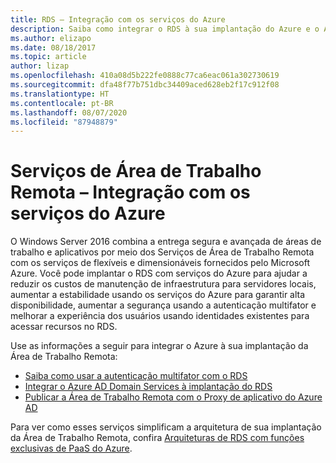 ```yaml
---
title: RDS – Integração com os serviços do Azure
description: Saiba como integrar o RDS à sua implantação do Azure e o Azure à sua implantação do RDS.
ms.author: elizapo
ms.date: 08/18/2017
ms.topic: article
author: lizap
ms.openlocfilehash: 410a08d5b222fe0888c77ca6eac061a302730619
ms.sourcegitcommit: dfa48f77b751dbc34409aced628eb2f17c912f08
ms.translationtype: HT
ms.contentlocale: pt-BR
ms.lasthandoff: 08/07/2020
ms.locfileid: "87948879"
---
```

# <a name="remote-desktop-services---integrating-with-azure-services"></a>Serviços de Área de Trabalho Remota – Integração com os serviços do Azure

O Windows Server 2016 combina a entrega segura e avançada de áreas de trabalho e aplicativos por meio dos Serviços de Área de Trabalho Remota com os serviços de flexíveis e dimensionáveis fornecidos pelo Microsoft Azure. Você pode implantar o RDS com serviços do Azure para ajudar a reduzir os custos de manutenção de infraestrutura para servidores locais, aumentar a estabilidade usando os serviços do Azure para garantir alta disponibilidade, aumentar a segurança usando a autenticação multifator e melhorar a experiência dos usuários usando identidades existentes para acessar recursos no RDS.

Use as informações a seguir para integrar o Azure à sua implantação da Área de Trabalho Remota:

- [Saiba como usar a autenticação multifator com o RDS](/azure/multi-factor-authentication/nps-extension-remote-desktop-gateway)
- [Integrar o Azure AD Domain Services à implantação do RDS](rds-azure-adds.md)
- [Publicar a Área de Trabalho Remota com o Proxy de aplicativo do Azure AD](/azure/active-directory/application-proxy-publish-remote-desktop)

Para ver como esses serviços simplificam a arquitetura de sua implantação da Área de Trabalho Remota, confira [Arquiteturas de RDS com funções exclusivas de PaaS do Azure](desktop-hosting-logical-architecture.md#rds-architectures-with-unique-azure-paas-roles).